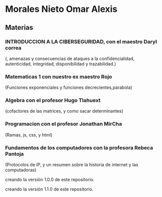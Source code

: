 # Morales Nieto Omar Alexis

## Materias 

### INTRODUCCION A LA CIBERSEGURIDAD, con el maestro Daryl correa
(, amenazas y consecuencias de ataques a la confidencialidad, autenticidad, integridad, disponibilidad y trazabilidad.)

### Matematicas 1 con nuestro ex maestro Rojo
(Funciones exponenciales y funciones decrecientes,parabola)

### Algebra con el profesor Hugo Tlahuext
(cofactores de las matrices, y como sacar determinantes)

### Programacion con el profesor Jonathan MirCha
(Ramas, js, css, y html)

### Fundamentos de los computadores con la profesora   Rebeca Pantoja
(Protocolos de IP, y un resumen sobre la historia de internet y las computadoras)



creando la versión 1.0.0 de este repositorio.

creando la versión 1.1.0 de este repositorio.
